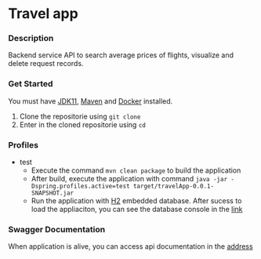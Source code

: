 # Travel app

### Description
Backend service API to search average prices of flights, visualize and delete request records.

### Get Started
You must have [JDK11](http://openjdk.java.net), [Maven](https://maven.apache.org) and [Docker](https://www.docker.com) installed.

1. Clone the repositorie using `git clone`
2. Enter in the cloned repositorie using `cd`

### Profiles
* test 
	- Execute the command `mvn clean package` to build the application
	- After build, execute the application with command `java -jar -Dspring.profiles.active=test target/travelApp-0.0.1-SNAPSHOT.jar`
	- Run the application with [H2](https://www.h2database.com) embedded database. After sucess to load the appliaciton, you can see the database console in the [link](http://localhost:8090/h2-console)

### Swagger Documentation
When application is alive, you can access api documentation in the [address](http://localhost:8090/swagger-ui.html)